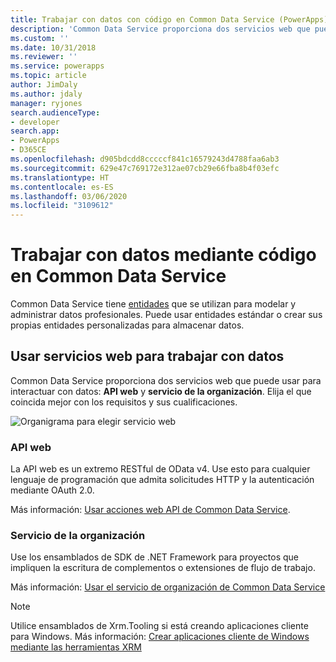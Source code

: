 ```yaml
---
title: Trabajar con datos con código en Common Data Service (PowerApps) | Microsoft Docs
description: 'Common Data Service proporciona dos servicios web que puede usar para interactuar con datos: API web y servicio de la organización.'
ms.custom: ''
ms.date: 10/31/2018
ms.reviewer: ''
ms.service: powerapps
ms.topic: article
author: JimDaly
ms.author: jdaly
manager: ryjones
search.audienceType:
- developer
search.app:
- PowerApps
- D365CE
ms.openlocfilehash: d905bdcdd8cccccf841c16579243d4788faa6ab3
ms.sourcegitcommit: 629e47c769172e312ae07cb29e66fba8b4f03efc
ms.translationtype: HT
ms.contentlocale: es-ES
ms.lasthandoff: 03/06/2020
ms.locfileid: "3109612"
---
```

# <a name="work-with-data-using-code-in-common-data-service"></a>Trabajar con datos mediante código en Common Data Service

Common Data Service tiene [entidades](entities.md) que se utilizan para modelar y administrar datos profesionales. Puede usar entidades estándar o crear sus propias entidades personalizadas para almacenar datos. 

## <a name="use-web-services-to-work-with-data"></a>Usar servicios web para trabajar con datos

Common Data Service proporciona dos servicios web que puede usar para interactuar con datos: **API web** y **servicio de la organización**. Elija el que coincida mejor con los requisitos y sus cualificaciones. 

![Organigrama para elegir servicio web](media/whentousewebapi.png)

### <a name="web-api"></a>API web

La API web es un extremo RESTful de OData v4. Use esto para cualquier lenguaje de programación que admita solicitudes HTTP y la autenticación mediante OAuth 2.0.

Más información: [Usar acciones web API de Common Data Service](webapi/overview.md). 

### <a name="organization-service"></a>Servicio de la organización

Use los ensamblados de SDK de .NET Framework para proyectos que impliquen la escritura de complementos o extensiones de flujo de trabajo. 

Más información: [Usar el servicio de organización de Common Data Service](org-service/overview.md)

> [!NOTE]
> Utilice ensamblados de Xrm.Tooling si está creando aplicaciones cliente para Windows. Más información: [Crear aplicaciones cliente de Windows mediante las herramientas XRM](xrm-tooling/build-windows-client-applications-xrm-tools.md)
